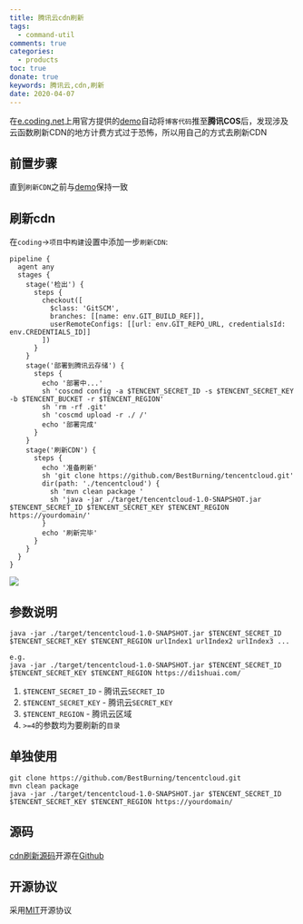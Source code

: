 ```yaml
---
title: 腾讯云cdn刷新
tags: 
  - command-util
comments: true
categories: 
  - products
toc: true
donate: true
keywords: 腾讯云,cdn,刷新
date: 2020-04-07
---
```



在[e.coding.net](https://e.coding.net/)上用官方提供的[demo](https://codes-farm.coding.net/p/html-cos-demo/d/html-cos-demo/git)自动将`博客代码`推至**腾讯COS**后，发现涉及云函数刷新CDN的地方计费方式过于恐怖，所以用自己的方式去刷新CDN


## 前置步骤

直到`刷新CDN`之前与[demo](https://codes-farm.coding.net/p/html-cos-demo/d/html-cos-demo/git)保持一致


## 刷新cdn

在`coding`->`项目`中`构建`设置中添加一步`刷新CDN`:

```
pipeline {
  agent any
  stages {
    stage('检出') {
      steps {
        checkout([
          $class: 'GitSCM',
          branches: [[name: env.GIT_BUILD_REF]],
          userRemoteConfigs: [[url: env.GIT_REPO_URL, credentialsId: env.CREDENTIALS_ID]]
        ])
      }
    }
    stage('部署到腾讯云存储') {
      steps {
        echo '部署中...'
        sh 'coscmd config -a $TENCENT_SECRET_ID -s $TENCENT_SECRET_KEY -b $TENCENT_BUCKET -r $TENCENT_REGION'
        sh 'rm -rf .git'
        sh 'coscmd upload -r ./ /'
        echo '部署完成'
      }
    }
    stage('刷新CDN') {
      steps {
        echo '准备刷新'
        sh 'git clone https://github.com/BestBurning/tencentcloud.git'
        dir(path: './tencentcloud') {
          sh 'mvn clean package '
          sh 'java -jar ./target/tencentcloud-1.0-SNAPSHOT.jar $TENCENT_SECRET_ID $TENCENT_SECRET_KEY $TENCENT_REGION https://yourdomain/'
        }
        echo '刷新完毕'
      }
    }
  }
}
```

![](http://images.di1shuai.com/FozG5fBtNAd0NMEifDnGiTixubYN)


## 参数说明

```
java -jar ./target/tencentcloud-1.0-SNAPSHOT.jar $TENCENT_SECRET_ID $TENCENT_SECRET_KEY $TENCENT_REGION urlIndex1 urlIndex2 urlIndex3 ...

e.g.
java -jar ./target/tencentcloud-1.0-SNAPSHOT.jar $TENCENT_SECRET_ID $TENCENT_SECRET_KEY $TENCENT_REGION https://di1shuai.com/
```

1. `$TENCENT_SECRET_ID` - 腾讯云`SECRET_ID`
2. `$TENCENT_SECRET_KEY` - 腾讯云`SECRET_KEY`
3. `$TENCENT_REGION` - 腾讯云区域
4. `>=4`的参数均为要刷新的`目录`

## 单独使用

```
git clone https://github.com/BestBurning/tencentcloud.git
mvn clean package 
java -jar ./target/tencentcloud-1.0-SNAPSHOT.jar $TENCENT_SECRET_ID $TENCENT_SECRET_KEY $TENCENT_REGION https://yourdomain/
```

## 源码

[cdn刷新源码](https://github.com/BestBurning/tencentcloud)开源在[Github](https://github.com/BestBurning)

## 开源协议

采用[MIT](https://github.com/BestBurning/tencentcloud/blob/master/LICENSE)开源协议